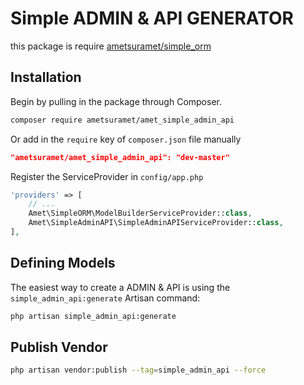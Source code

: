 # Simple ADMIN & API GENERATOR
this package is require [ametsuramet/simple_orm](https://github.com/ametsuramet/simple_orm)

## Installation

Begin by pulling in the package through Composer.

```bash
composer require ametsuramet/amet_simple_admin_api
```

Or add in the `require` key of `composer.json` file manually

``` json
"ametsuramet/amet_simple_admin_api": "dev-master"
```



Register the ServiceProvider in `config/app.php`

```php
'providers' => [
    // ...
    Amet\SimpleORM\ModelBuilderServiceProvider::class,
    Amet\SimpleAdminAPI\SimpleAdminAPIServiceProvider::class,
],
```


## Defining Models

The easiest way to create a ADMIN & API is using the `simple_admin_api:generate` Artisan command:

```bash
php artisan simple_admin_api:generate
```

## Publish Vendor
```bash
php artisan vendor:publish --tag=simple_admin_api --force
```
